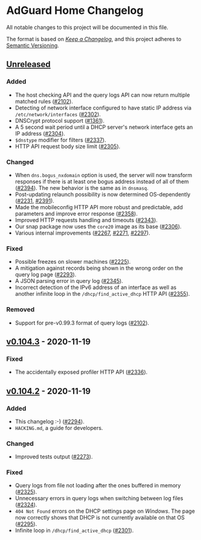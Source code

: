 # AdGuard Home Changelog

All notable changes to this project will be documented in this file.

The format is based on
[*Keep a Changelog*](https://keepachangelog.com/en/1.0.0/),
and this project adheres to
[Semantic Versioning](https://semver.org/spec/v2.0.0.html).

## [Unreleased]

<!--
## [v0.105.0] - 2020-12-28
-->

### Added

- The host checking API and the query logs API can now return multiple matched
  rules ([#2102]).
- Detecting of network interface configured to have static IP address via
  `/etc/network/interfaces` ([#2302]).
- DNSCrypt protocol support ([#1361]).
- A 5 second wait period until a DHCP server's network interface gets an IP
  address ([#2304]).
- `$dnstype` modifier for filters ([#2337]).
- HTTP API request body size limit ([#2305]).

[#1361]: https://github.com/AdguardTeam/AdGuardHome/issues/1361
[#2102]: https://github.com/AdguardTeam/AdGuardHome/issues/2102
[#2302]: https://github.com/AdguardTeam/AdGuardHome/issues/2302
[#2304]: https://github.com/AdguardTeam/AdGuardHome/issues/2304
[#2305]: https://github.com/AdguardTeam/AdGuardHome/issues/2305
[#2337]: https://github.com/AdguardTeam/AdGuardHome/issues/2337

### Changed

- When `dns.bogus_nxdomain` option is used, the server will now transform
  responses if there is at least one bogus address instead of all of them
  ([#2394]).  The new behavior is the same as in `dnsmasq`.
- Post-updating relaunch possibility is now determined OS-dependently ([#2231],
  [#2391]).
- Made the mobileconfig HTTP API more robust and predictable, add parameters and
  improve error response ([#2358]).
- Improved HTTP requests handling and timeouts ([#2343]).
- Our snap package now uses the `core20` image as its base ([#2306]).
- Various internal improvements ([#2267], [#2271], [#2297]).

[#2231]: https://github.com/AdguardTeam/AdGuardHome/issues/2231
[#2267]: https://github.com/AdguardTeam/AdGuardHome/issues/2267
[#2271]: https://github.com/AdguardTeam/AdGuardHome/issues/2271
[#2297]: https://github.com/AdguardTeam/AdGuardHome/issues/2297
[#2306]: https://github.com/AdguardTeam/AdGuardHome/issues/2306
[#2343]: https://github.com/AdguardTeam/AdGuardHome/issues/2343
[#2358]: https://github.com/AdguardTeam/AdGuardHome/issues/2358
[#2391]: https://github.com/AdguardTeam/AdGuardHome/issues/2391
[#2394]: https://github.com/AdguardTeam/AdGuardHome/issues/2394

### Fixed

- Possible freezes on slower machines ([#2225]).
- A mitigation against records being shown in the wrong order on the query log
  page ([#2293]).
- A JSON parsing error in query log ([#2345]).
- Incorrect detection of the IPv6 address of an interface as well as another
  infinite loop in the `/dhcp/find_active_dhcp` HTTP API ([#2355]).

[#2225]: https://github.com/AdguardTeam/AdGuardHome/issues/2225
[#2293]: https://github.com/AdguardTeam/AdGuardHome/issues/2293
[#2345]: https://github.com/AdguardTeam/AdGuardHome/issues/2345
[#2355]: https://github.com/AdguardTeam/AdGuardHome/issues/2355

### Removed

- Support for pre-v0.99.3 format of query logs ([#2102]).

## [v0.104.3] - 2020-11-19

### Fixed

- The accidentally exposed profiler HTTP API ([#2336]).

[#2336]: https://github.com/AdguardTeam/AdGuardHome/issues/2336



## [v0.104.2] - 2020-11-19

### Added

- This changelog :-) ([#2294]).
- `HACKING.md`, a guide for developers.

### Changed

- Improved tests output ([#2273]).

### Fixed

- Query logs from file not loading after the ones buffered in memory ([#2325]).
- Unnecessary errors in query logs when switching between log files ([#2324]).
- `404 Not Found` errors on the DHCP settings page on *Windows*.  The page now
  correctly shows that DHCP is not currently available on that OS ([#2295]).
- Infinite loop in `/dhcp/find_active_dhcp` ([#2301]).

[#2273]: https://github.com/AdguardTeam/AdGuardHome/issues/2273
[#2294]: https://github.com/AdguardTeam/AdGuardHome/issues/2294
[#2295]: https://github.com/AdguardTeam/AdGuardHome/issues/2295
[#2301]: https://github.com/AdguardTeam/AdGuardHome/issues/2301
[#2324]: https://github.com/AdguardTeam/AdGuardHome/issues/2324
[#2325]: https://github.com/AdguardTeam/AdGuardHome/issues/2325



<!--
[Unreleased]: https://github.com/AdguardTeam/AdGuardHome/compare/v0.105.0...HEAD
[v0.105.0]:   https://github.com/AdguardTeam/AdGuardHome/compare/v0.104.3...v0.105.0
-->
[Unreleased]: https://github.com/AdguardTeam/AdGuardHome/compare/v0.104.3...HEAD
[v0.104.3]:   https://github.com/AdguardTeam/AdGuardHome/compare/v0.104.2...v0.104.3
[v0.104.2]:   https://github.com/AdguardTeam/AdGuardHome/compare/v0.104.1...v0.104.2
